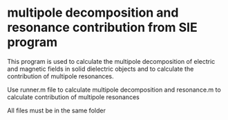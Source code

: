 # multipole decomposition and resonance contribution from SIE program
This program is used to calculate the multipole decomposition of electric and magnetic fields in solid dielectric objects and to calculate the contribution of multipole resonances.

Use runner.m file to calculate multipole decomposition and resonance.m to calculate contribution of multipole resonances

All files must be in the same folder
